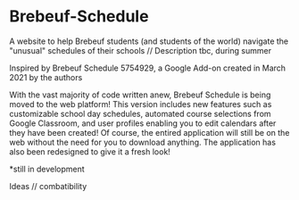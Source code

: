 # Brebeuf-Schedule
A website to help Brebeuf students (and students of the world) navigate the "unusual" schedules of their schools
// Description tbc, during summer

Inspired by Brebeuf Schedule 5754929, a Google Add-on created in March 2021 by the authors

With the vast majority of code written anew, Brebeuf Schedule is being moved to the web platform!
This version includes new features such as customizable school day schedules, automated course selections from Google Classroom, and user profiles enabling you to edit calendars after they have been created! Of course, the entired application will still be on the web without the need for you to download anything. The application has also been redesigned to give it a fresh look!

*still in development

Ideas
// combatibility